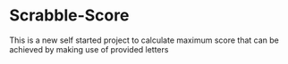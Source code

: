 # Scrabble-Score
This is a new self started project to calculate maximum score that can be achieved by making use of provided letters
